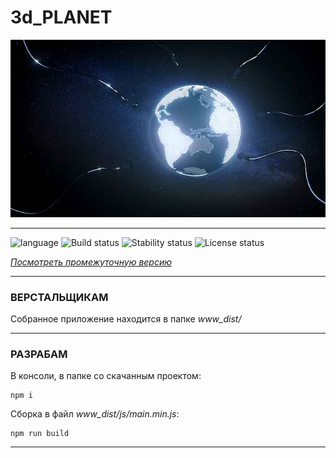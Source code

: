 
# 3d_PLANET  

![Screenshot](https://github.com/fire888/planet/blob/master/www_dist/assets/screenshot.jpg)  

____
![language](https://img.shields.io/badge/code-es6-green.svg) 
![Build status](https://img.shields.io/badge/build-45%25-red.svg) 
![Stability status](https://img.shields.io/badge/stability-stable-green.svg) 
![License status](https://img.shields.io/badge/license-Beerware-green.svg) 


[*Посмотреть промежуточную версию*](http://js.otrisovano.ru/tests/180911Planet/master)

____

### ВЕРСТАЛЬЩИКАМ 

Собранное приложение находится в папке *www_dist/*  

____

### РАЗРАБАМ 

В консоли, в папке со скачанным проектом: 

```
npm i
```
Сборка в файл *www_dist/js/main.min.js*:
```
npm run build
```

____

